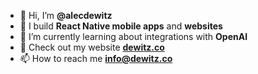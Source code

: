 - 👋 Hi, I’m **@alecdewitz**
- 👀 I build **React Native mobile apps** and **websites**
- 🌱 I’m currently learning about integrations with **OpenAI**
- 💞️ Check out my website **[dewitz.co](https://dewitz.co "dewitz.co")**
- 📫 How to reach me **info@dewitz.co**
